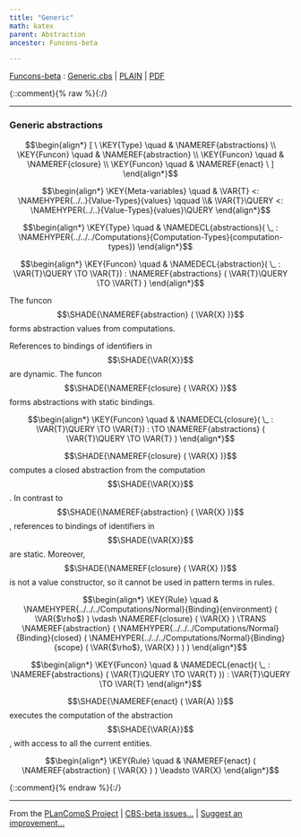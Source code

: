 ```yaml
---
title: "Generic"
math: katex
parent: Abstraction
ancestor: Funcons-beta

---
```

[Funcons-beta] : [Generic.cbs] \| [PLAIN] \| [PDF]

{::comment}{% raw %}{:/}


----

### Generic abstractions
               


$$\begin{align*}
  [ \
  \KEY{Type} \quad & \NAMEREF{abstractions} \\
  \KEY{Funcon} \quad & \NAMEREF{abstraction} \\
  \KEY{Funcon} \quad & \NAMEREF{closure} \\
  \KEY{Funcon} \quad & \NAMEREF{enact}
  \ ]
\end{align*}$$

$$\begin{align*}
  \KEY{Meta-variables} \quad
  & \VAR{T} <: \NAMEHYPER{../..}{Value-Types}{values} \qquad \\& \VAR{T}\QUERY <: \NAMEHYPER{../..}{Value-Types}{values}\QUERY
\end{align*}$$

$$\begin{align*}
  \KEY{Type} \quad 
  & \NAMEDECL{abstractions}(
                       \_ : \NAMEHYPER{../../../Computations}{Computation-Types}{computation-types})  
\end{align*}$$

$$\begin{align*}
  \KEY{Funcon} \quad
  & \NAMEDECL{abstraction}(
                       \_ : \VAR{T}\QUERY \TO \VAR{T}) 
    : \NAMEREF{abstractions}
        (  \VAR{T}\QUERY \TO \VAR{T} ) 
\end{align*}$$


  The funcon $$\SHADE{\NAMEREF{abstraction}
           (  \VAR{X} )}$$ forms abstraction values from computations.
  
  References to bindings of identifiers in $$\SHADE{\VAR{X}}$$ are dynamic.
  The funcon $$\SHADE{\NAMEREF{closure}
           (  \VAR{X} )}$$ forms abstractions with static bindings.


$$\begin{align*}
  \KEY{Funcon} \quad
  & \NAMEDECL{closure}(
                       \_ : \VAR{T}\QUERY \TO \VAR{T}) 
    :  \TO \NAMEREF{abstractions}
                     (  \VAR{T}\QUERY \TO \VAR{T} ) 
\end{align*}$$


  $$\SHADE{\NAMEREF{closure}
           (  \VAR{X} )}$$ computes a closed abstraction from the computation $$\SHADE{\VAR{X}}$$.
  In contrast to $$\SHADE{\NAMEREF{abstraction}
           (  \VAR{X} )}$$, references to bindings of identifiers
  in $$\SHADE{\VAR{X}}$$ are static. Moreover, $$\SHADE{\NAMEREF{closure}
           (  \VAR{X} )}$$ is not a value constructor,
  so it cannot be used in pattern terms in rules.


$$\begin{align*}
  \KEY{Rule} \quad
    & \NAMEHYPER{../../../Computations/Normal}{Binding}{environment} (  \VAR{$\rho$} ) \vdash \NAMEREF{closure}
                    (  \VAR{X} ) \TRANS 
        \NAMEREF{abstraction}
          (  \NAMEHYPER{../../../Computations/Normal}{Binding}{closed}
                  (  \NAMEHYPER{../../../Computations/Normal}{Binding}{scope}
                          (  \VAR{$\rho$}, 
                                 \VAR{X} ) ) )
\end{align*}$$

$$\begin{align*}
  \KEY{Funcon} \quad
  & \NAMEDECL{enact}(
                       \_ : \NAMEREF{abstractions}
                                 (  \VAR{T}\QUERY \TO \VAR{T} )) 
    : \VAR{T}\QUERY \TO \VAR{T} 
\end{align*}$$


  $$\SHADE{\NAMEREF{enact}
           (  \VAR{A} )}$$ executes the computation of the abstraction $$\SHADE{\VAR{A}}$$,
  with access to all the current entities.


$$\begin{align*}
  \KEY{Rule} \quad
    & \NAMEREF{enact}
        (  \NAMEREF{abstraction}
                (  \VAR{X} ) ) \leadsto 
        \VAR{X}
\end{align*}$$



[Funcons-beta]: /CBS-beta/math/Funcons-beta
  "FUNCONS-BETA"
[Unstable-Funcons-beta]: /CBS-beta/math/Unstable-Funcons-beta
  "UNSTABLE-FUNCONS-BETA"
[Languages-beta]: /CBS-beta/math/Languages-beta
  "LANGUAGES-BETA"
[Unstable-Languages-beta]: /CBS-beta/math/Unstable-Languages-beta
  "UNSTABLE-LANGUAGES-BETA"
[CBS-beta]: /CBS-beta
  "CBS-BETA"
[Generic.cbs]: https://github.com/plancomps/CBS-beta/blob/master/Funcons-beta/Values/Abstraction/Generic/Generic.cbs
  "CBS SOURCE FILE ON GITHUB"
[PLAIN]: /CBS-beta/docs/Funcons-beta/Values/Abstraction/Generic
  "CBS SOURCE WEB PAGE"
 [PRETTY]: /CBS-beta/math/Funcons-beta/Values/Abstraction/Generic
  "CBS-KATEX WEB PAGE"
[PDF]: /CBS-beta/math/Funcons-beta/Values/Abstraction/Generic/Generic.pdf
  "CBS-LATEX PDF FILE"
[PLanCompS Project]: https://plancomps.github.io
  "PROGRAMMING LANGUAGE COMPONENTS AND SPECIFICATIONS PROJECT HOME PAGE"
{::comment}{% endraw %}{:/}


____

From the [PLanCompS Project] | [CBS-beta issues...] | [Suggest an improvement...]

[CBS-beta issues...]: https://github.com/plancomps/CBS-beta/issues
  "CBS-BETA ISSUE REPORTS ON GITHUB"
[Suggest an improvement...]: mailto:plancomps@gmail.com?Subject=CBS-beta%20-%20comment&Body=Re%3A%20CBS-beta%20specification%20at%20Values/Abstraction/Generic/Generic.cbs%0A%0AComment/Query/Issue/Suggestion%3A%0A%0A%0ASignature%3A%0A
  "GENERATE AN EMAIL TEMPLATE"
